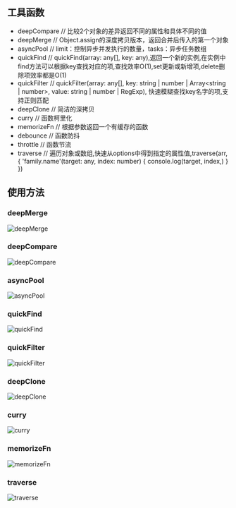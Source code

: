 ## 工具函数
- deepCompare  // 比较2个对象的差异返回不同的属性和具体不同的值
- deepMerge    // Object.assign的深度拷贝版本，返回合并后传入的第一个对象
- asyncPool   // limit：控制异步并发执行的数量，tasks：异步任务数组
- quickFind   // quickFind(array: any[], key: any),返回一个新的实例,在实例中find方法可以根据key查找对应的项,查找效率O(1),set更新或新增项,delete删除项效率都是O(1)
- quickFilter // quickFilter(array: any[], key: string | number | Array<string | number>, value: string | number | RegExp), 快速模糊查找key名字的项,支持正则匹配
- deepClone // 简洁的深拷贝
- curry // 函数柯里化
- memorizeFn // 根据参数返回一个有缓存的函数
- debounce // 函数防抖
- throttle // 函数节流
- traverse // 遍历对象或数组,快速从options中得到指定的属性值,traverse(arr, {
      'family.name'(target: any, index: number) {
        console.log(target, index,)
      }
    })

## 使用方法
### deepMerge
![deepMerge](assets/deepMerge.png)
### deepCompare
![deepCompare](assets/deepCompare.png)
### asyncPool
![asyncPool](assets/asyncPool.png)
### quickFind
![quickFind](assets/quickFind.png)
### quickFilter
![quickFilter](assets/quickFilter.png)
### deepClone
![deepClone](assets/deepClone.png)
### curry
![curry](assets/curry.png)
### memorizeFn
![memorizeFn](assets/memorizeFn.png)
### traverse
![traverse](assets/traverse.png)

